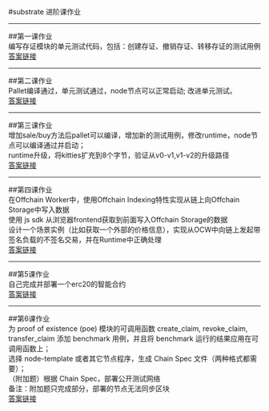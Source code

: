 #substrate 进阶课作业
***
##第一课作业<br/>
编写存证模块的单元测试代码，包括：创建存证、撤销存证、转移存证的测试用例<br/>
[答案链接](https://github.com/cole8401/substrate-advanced/tree/40b199c21ef3c9088e042a5fcff8a055115cca6d/lesson1)
***
##第二课作业<br/>
Pallet编译通过，单元测试通过，node节点可以正常启动;
改进单元测试。    
[答案链接](https://github.com/cole8401/substrate-advanced/tree/main/lesson2)
***
##第三课作业
<br/>
增加sale/buy方法后pallet可以编译，增加新的测试用例，修改runtime，node节点可以编译通过并启动；<br/>
runtime升级，将kitties扩充到8个字节，验证从v0-v1,v1-v2的升级路径
<br/>
[答案链接](https://github.com/cole8401/substrate-advanced/tree/main/lesson3)
***

##第四课作业
<br/>
在Offchain Worker中，使用Offchain Indexing特性实现从链上向Offchain Storage中写入数据<br/>
使用 js sdk 从浏览器frontend获取到前面写入Offchain Storage的数据<br/>
设计一个场景实例（比如获取一个外部的价格信息），实现从OCW中向链上发起带签名负载的不签名交易，并在Runtime中正确处理<br/>
[答案链接](https://github.com/cole8401/substrate-advanced/tree/main/lesson4)
***

##第5课作业
<br/>
自己完成并部署一个erc20的智能合约<br/>
[答案链接](https://github.com/cole8401/substrate-advanced/tree/main/lesson5)
***

##第6课作业
<br/>
 为 proof of existence (poe) 模块的可调用函数 create_claim, revoke_claim, transfer_claim 添加 benchmark 用例，并且将 benchmark 运行的结果应用在可调用函数上；
<br/>
选择 node-template 或者其它节点程序，生成 Chain Spec 文件（两种格式都需要）；
<br/>
（附加题）根据 Chain Spec，部署公开测试网络
<br/>
备注：附加题只完成部分，部署的节点无法同步区块
<br/>
[答案链接](https://github.com/cole8401/substrate-advanced/tree/main/lesson6)